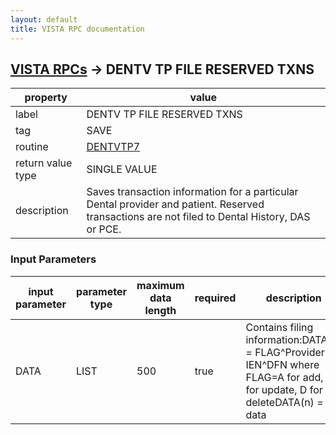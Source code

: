 ```yaml
---
layout: default
title: VISTA RPC documentation
---
```




## [VISTA RPCs](TableOfContent.md) &#8594; DENTV TP FILE RESERVED TXNS 

 property | value 
--- | --- 
 label | DENTV TP FILE RESERVED TXNS
 tag | SAVE
 routine | [DENTVTP7](http://code.osehra.org/dox/Routine_DENTVTP7_source.html)
 return value type | SINGLE VALUE
 description | Saves transaction information for a particular Dental provider and patient.  Reserved transactions are not filed to Dental History, DAS or PCE.

### Input Parameters

| input parameter | parameter type | maximum data length | required | description | 
| --- | --- | --- | --- | --- | 
| DATA | LIST | 500 | true | Contains filing information:DATA(1) = FLAG^Provider IEN^DFN            where FLAG=A for add, U for update, D for deleteDATA(n) = txn data | 